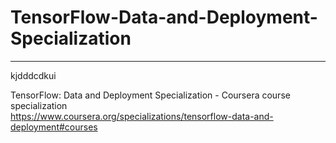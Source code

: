 # TensorFlow-Data-and-Deployment-Specialization
*************************************************************

kjdddcdkui





TensorFlow: Data and Deployment Specialization - Coursera course specialization   
https://www.coursera.org/specializations/tensorflow-data-and-deployment#courses


